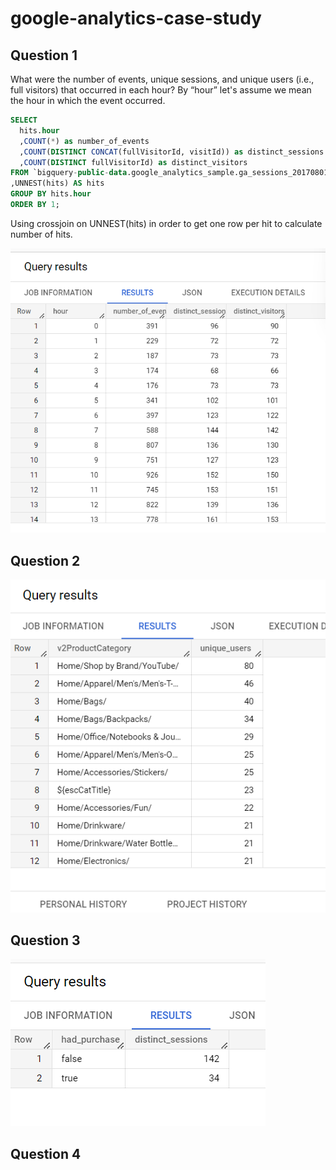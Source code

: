 # google-analytics-case-study

## Question 1
What were the number of events, unique sessions, and unique users (i.e., full visitors) that occurred in each hour? By “hour” let's assume we mean the hour in which the event occurred.

```sql
SELECT 
  hits.hour
  ,COUNT(*) as number_of_events
  ,COUNT(DISTINCT CONCAT(fullVisitorId, visitId)) as distinct_sessions
  ,COUNT(DISTINCT fullVisitorId) as distinct_visitors
FROM `bigquery-public-data.google_analytics_sample.ga_sessions_20170801` 
,UNNEST(hits) AS hits
GROUP BY hits.hour
ORDER BY 1;
```
Using crossjoin on UNNEST(hits) in order to get one row per hit to calculate number of hits.

![plot](./img/question-1.png)

## Question 2
![plot](./img/question-2.png)

## Question 3
![plot](./img/question-3.png)

## Question 4
